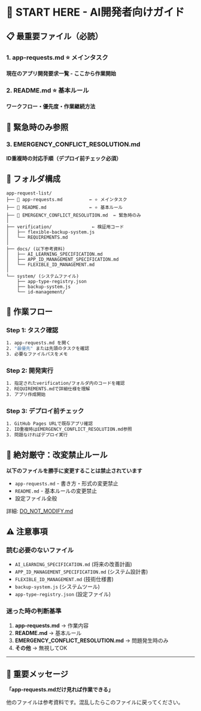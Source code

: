 # 🚀 START HERE - AI開発者向けガイド

## 📋 最重要ファイル（必読）

### 1. **app-requests.md** ⭐ メインタスク
**現在のアプリ開発要求一覧 - ここから作業開始**

### 2. **README.md** ⭐ 基本ルール  
**ワークフロー・優先度・作業継続方法**

## 🚨 緊急時のみ参照

### 3. **EMERGENCY_CONFLICT_RESOLUTION.md**
**ID重複時の対応手順（デプロイ前チェック必須）**

## 📁 フォルダ構成

```
app-request-list/
├── 📄 app-requests.md          ← ⭐ メインタスク
├── 📄 README.md                ← ⭐ 基本ルール  
├── 🚨 EMERGENCY_CONFLICT_RESOLUTION.md  ← 緊急時のみ
│
├── verification/               ← 検証用コード
│   ├── flexible-backup-system.js
│   └── REQUIREMENTS.md
│
├── docs/ (以下参考資料)
│   ├── AI_LEARNING_SPECIFICATION.md
│   ├── APP_ID_MANAGEMENT_SPECIFICATION.md
│   └── FLEXIBLE_ID_MANAGEMENT.md
│
└── system/ (システムファイル)
    ├── app-type-registry.json
    ├── backup-system.js
    └── id-management/
```

## 🎯 作業フロー

### Step 1: タスク確認
```bash
1. app-requests.md を開く
2. "最優先" または先頭のタスクを確認
3. 必要なファイルパスをメモ
```

### Step 2: 開発実行
```bash
1. 指定されたverification/フォルダ内のコードを確認
2. REQUIREMENTS.mdで詳細仕様を理解
3. アプリ作成開始
```

### Step 3: デプロイ前チェック
```bash
1. GitHub Pages URLで既存アプリ確認
2. ID重複時はEMERGENCY_CONFLICT_RESOLUTION.md参照
3. 問題なければデプロイ実行
```

## 🚨 絶対厳守：改変禁止ルール

**以下のファイルを勝手に変更することは禁止されています**
- `app-requests.md` - 書き方・形式の変更禁止
- `README.md` - 基本ルールの変更禁止  
- 設定ファイル全般

詳細: [DO_NOT_MODIFY.md](DO_NOT_MODIFY.md)

## ⚠️ 注意事項

### 読む必要のないファイル
- `AI_LEARNING_SPECIFICATION.md` (将来の改善計画)
- `APP_ID_MANAGEMENT_SPECIFICATION.md` (システム設計書)  
- `FLEXIBLE_ID_MANAGEMENT.md` (技術仕様書)
- `backup-system.js` (システムツール)
- `app-type-registry.json` (設定ファイル)

### 迷った時の判断基準
1. **app-requests.md** → 作業内容
2. **README.md** → 基本ルール
3. **EMERGENCY_CONFLICT_RESOLUTION.md** → 問題発生時のみ
4. **その他** → 無視してOK

---

## 📢 重要メッセージ

**「app-requests.mdだけ見れば作業できる」**

他のファイルは参考資料です。混乱したらこのファイルに戻ってください。